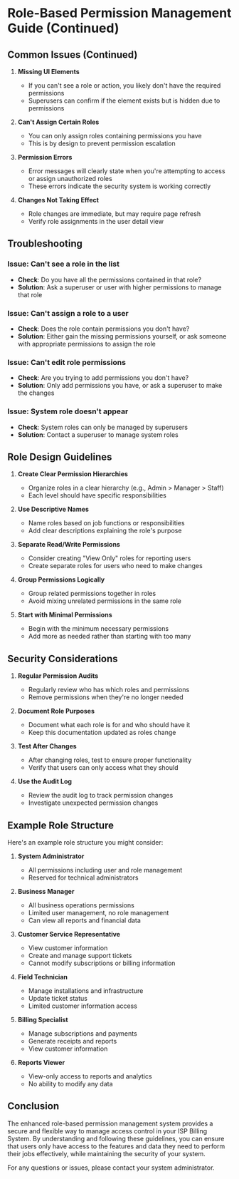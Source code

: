 # Role-Based Permission Management Guide (Continued)

## Common Issues (Continued)

1. **Missing UI Elements**
   - If you can't see a role or action, you likely don't have the required permissions
   - Superusers can confirm if the element exists but is hidden due to permissions

2. **Can't Assign Certain Roles**
   - You can only assign roles containing permissions you have
   - This is by design to prevent permission escalation

3. **Permission Errors**
   - Error messages will clearly state when you're attempting to access or assign unauthorized roles
   - These errors indicate the security system is working correctly

4. **Changes Not Taking Effect**
   - Role changes are immediate, but may require page refresh
   - Verify role assignments in the user detail view

## Troubleshooting

### Issue: Can't see a role in the list
- **Check**: Do you have all the permissions contained in that role?
- **Solution**: Ask a superuser or user with higher permissions to manage that role

### Issue: Can't assign a role to a user
- **Check**: Does the role contain permissions you don't have?
- **Solution**: Either gain the missing permissions yourself, or ask someone with appropriate permissions to assign the role

### Issue: Can't edit role permissions
- **Check**: Are you trying to add permissions you don't have?
- **Solution**: Only add permissions you have, or ask a superuser to make the changes

### Issue: System role doesn't appear
- **Check**: System roles can only be managed by superusers
- **Solution**: Contact a superuser to manage system roles

## Role Design Guidelines

1. **Create Clear Permission Hierarchies**
   - Organize roles in a clear hierarchy (e.g., Admin > Manager > Staff)
   - Each level should have specific responsibilities

2. **Use Descriptive Names**
   - Name roles based on job functions or responsibilities
   - Add clear descriptions explaining the role's purpose

3. **Separate Read/Write Permissions**
   - Consider creating "View Only" roles for reporting users
   - Create separate roles for users who need to make changes

4. **Group Permissions Logically**
   - Group related permissions together in roles
   - Avoid mixing unrelated permissions in the same role

5. **Start with Minimal Permissions**
   - Begin with the minimum necessary permissions
   - Add more as needed rather than starting with too many

## Security Considerations

1. **Regular Permission Audits**
   - Regularly review who has which roles and permissions
   - Remove permissions when they're no longer needed

2. **Document Role Purposes**
   - Document what each role is for and who should have it
   - Keep this documentation updated as roles change

3. **Test After Changes**
   - After changing roles, test to ensure proper functionality
   - Verify that users can only access what they should

4. **Use the Audit Log**
   - Review the audit log to track permission changes
   - Investigate unexpected permission changes

## Example Role Structure

Here's an example role structure you might consider:

1. **System Administrator**
   - All permissions including user and role management
   - Reserved for technical administrators

2. **Business Manager**
   - All business operations permissions
   - Limited user management, no role management
   - Can view all reports and financial data

3. **Customer Service Representative**
   - View customer information
   - Create and manage support tickets
   - Cannot modify subscriptions or billing information

4. **Field Technician**
   - Manage installations and infrastructure
   - Update ticket status
   - Limited customer information access

5. **Billing Specialist**
   - Manage subscriptions and payments
   - Generate receipts and reports
   - View customer information

6. **Reports Viewer**
   - View-only access to reports and analytics
   - No ability to modify any data

## Conclusion

The enhanced role-based permission management system provides a secure and flexible way to manage access control in your ISP Billing System. By understanding and following these guidelines, you can ensure that users only have access to the features and data they need to perform their jobs effectively, while maintaining the security of your system.

For any questions or issues, please contact your system administrator.
